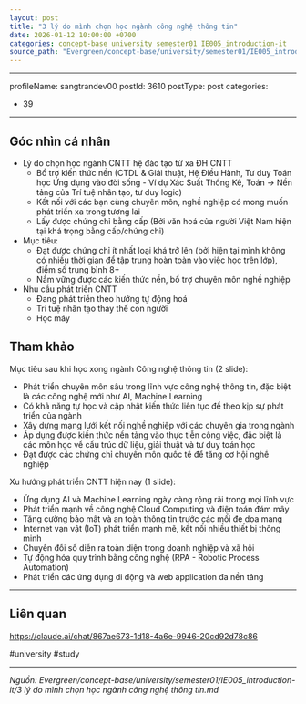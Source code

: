 ```yaml
---
layout: post
title: "3 lý do mình chọn học ngành công nghệ thông tin"
date: 2026-01-12 10:00:00 +0700
categories: concept-base university semester01 IE005_introduction-it
source_path: "Evergreen/concept-base/university/semester01/IE005_introduction-it/3 lý do mình chọn học ngành công nghệ thông tin.md"
---
```

---
profileName: sangtrandev00
postId: 3610
postType: post
categories:
  - 39
---

## Góc nhìn cá nhân
+ Lý do chọn học ngành CNTT hệ đào tạo từ xa ĐH CNTT
	+ Bổ trợ kiến thức nền (CTDL & Giải thuật, Hệ Điều Hành, Tư duy Toán học Ứng dụng vào đời sống - Ví dụ Xác Suất Thống Kê, Toán -> Nền tảng của Trí tuệ nhân tạo, tư duy logic)
	+ Kết nối với các bạn cùng chuyên môn, nghề nghiệp có mong muốn phát triển xa trong tương lai
	+ Lấy được chứng chỉ bằng cấp (Bởi văn hoá của người Việt Nam hiện tại khá trọng bằng cấp/chứng chỉ)
+ Mục tiêu:
	+ Đạt được chứng chỉ ít nhất loại khá trở lên (bởi hiện tại mình không có nhiều thời gian để tập trung hoàn toàn vào việc học trên lớp), điểm số trung bình 8+
	+ Nắm vững được các kiến thức nền, bổ trợ chuyên môn nghề nghiệp
+ Nhu cầu phát triển CNTT
	+ Đang phát triển theo hướng tự động hoá
	+ Trí tuệ nhân tạo thay thế con người
	+ Học máy


## **Tham khảo**
Mục tiêu sau khi học xong ngành Công nghệ thông tin (2 slide):

- Phát triển chuyên môn sâu trong lĩnh vực công nghệ thông tin, đặc biệt là các công nghệ mới như AI, Machine Learning
- Có khả năng tự học và cập nhật kiến thức liên tục để theo kịp sự phát triển của ngành
- Xây dựng mạng lưới kết nối nghề nghiệp với các chuyên gia trong ngành
- Áp dụng được kiến thức nền tảng vào thực tiễn công việc, đặc biệt là các môn học về cấu trúc dữ liệu, giải thuật và tư duy toán học
- Đạt được các chứng chỉ chuyên môn quốc tế để tăng cơ hội nghề nghiệp

Xu hướng phát triển CNTT hiện nay (1 slide):

- Ứng dụng AI và Machine Learning ngày càng rộng rãi trong mọi lĩnh vực
- Phát triển mạnh về công nghệ Cloud Computing và điện toán đám mây
- Tăng cường bảo mật và an toàn thông tin trước các mối đe dọa mạng
- Internet vạn vật (IoT) phát triển mạnh mẽ, kết nối nhiều thiết bị thông minh
- Chuyển đổi số diễn ra toàn diện trong doanh nghiệp và xã hội
- Tự động hóa quy trình bằng công nghệ (RPA - Robotic Process Automation)
- Phát triển các ứng dụng di động và web application đa nền tảng


---
## Liên quan
https://claude.ai/chat/867ae673-1d18-4a6e-9946-20cd92d78c86

#university #study

---
*Nguồn: Evergreen/concept-base/university/semester01/IE005_introduction-it/3 lý do mình chọn học ngành công nghệ thông tin.md*